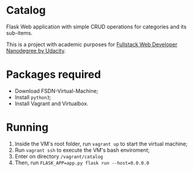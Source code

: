 # Catalog

Flask Web application with simple CRUD operations for categories and its sub-items.

This is a project with academic purposes for [Fullstack Web Developer Nanodegree by Udacity](https://br.udacity.com/course/full-stack-web-developer-nanodegree--nd004).

# Packages required
- Download FSDN-Virtual-Machine;
- Install `python3`;
- Install Vagrant and Virtualbox.

# Running

1. Inside the VM's root folder, run `vagrant up` to start the virtual machine;
2. Run `vagrant ssh` to execute the VM's bash enviroment;
3. Enter on directory `/vagrant/catalog`
4. Then, run `FLASK_APP=app.py flask run --host=0.0.0.0`

